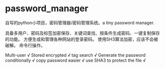 # password_manager
自写的python小项目，密码管理器/密码管理系统。a tiny password manager.

具备多用户、密码及标签加密保存、关键词查找、按条件生成密码、一键复制保存的功能。
方便生成和管理各种网站的登录密码。
使用SH3算法加密，应该不会被破解。
命令行操作。


Multi-user √
Stored encrypted √
tag search √
Generate the password conditionally √
copy password easier √
use SHA3 to protect the file √
